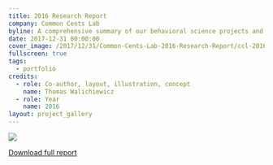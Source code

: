 ```yaml
---
title: 2016 Research Report
company: Common Cents Lab
byline: A comprehensive summary of our behavioral science projects and experiments in 2016
date: 2017-12-31 00:00:00
cover_image: /2017/12/31/Common-Cents-Lab-2016-Research-Report/ccl-2016-report-preview.png
fullscreen: true
tags:
  - portfolio
credits:
  - role: Co-author, layout, illustration, concept
    name: Thomas Walichiewicz
  - role: Year
    name: 2016
layout: project_gallery
---
```


![](ccl-2016-report-preview.png)

[Download full report](Common_Cents_Lab_End_of_Year_2016_Report.pdf)
